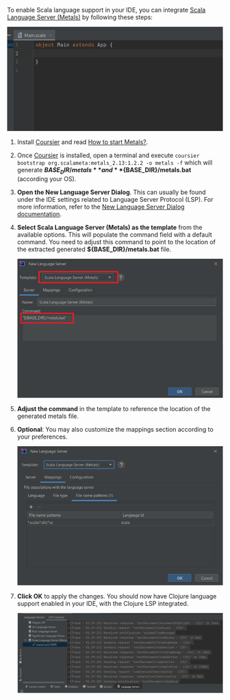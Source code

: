 To enable Scala language support in your IDE, you can integrate [Scala Language Server (Metals)](https://scalameta.org/metals/) by following these steps:

![Metala LS demo](../images/user-defined-ls/MetaLSDemo.gif)

1. Install [Coursier](https://github.com/coursier/coursier) and read [How to start Metals?](https://scalameta.org/metals/docs/integrations/new-editor#starting-the-server).

2. Once [Coursier](https://github.com/coursier/coursier) is installed, open a terminal and execute `coursier bootstrap org.scalameta:metals_2.13:1.2.2 -o metals -f`
   which will generate **${BASE_DIR}/metals** and **${BASE_DIR}/metals.bat** (according your OS).

3. **Open the New Language Server Dialog**. This can usually be found under the IDE settings related to Language Server Protocol (LSP). For more information, refer to the [New Language Server Dialog documentation](../UserDefinedLanguageServer.md#new-language-server-dialog).

4. **Select Scala Language Server (Metals) as the template** from the available options.
   This will populate the command field with a default command. You need to adjust this command to point to the location of the extracted generated **${BASE_DIR}/metals.bat** file.
   
   ![Metals template](../images/user-defined-ls/MetaLSTemplate.png)

5. **Adjust the command** in the template to reference the location of the generated metals file.

6. **Optional**: You may also customize the mappings section according to your preferences.

   ![Meta LS template mappings](../images/user-defined-ls/MetaLSTemplateMappings.png)

7. **Click OK** to apply the changes. You should now have Clojure language support enabled in your IDE, with the Clojure LSP integrated.

   ![Meta LS in LSP Console](../images/user-defined-ls/MetaLSInLSPConsole.png)